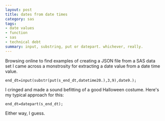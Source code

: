 ```yaml
---
layout: post
title: dates from date times
category: sas
tags:
- date values
- function
- sas
- technical debt
summary: input, substring, put or datepart. whichever, really.
---
```


Browsing online to find examples of creating a JSON file from a SAS data set I came across a monstrosity for extracting a date value from a date time value.

    end_dt=input(substr(put(s_end_dt,datetime20.),3,9),date9.);

I cringed and made a sound befitting of a good Halloween costume. Here's my typical approach for this:

    end_dt=datepart(s_end_dt);

Either way, I guess.

